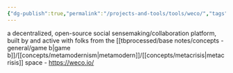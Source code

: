 ```yaml
---
{"dg-publish":true,"permalink":"/projects-and-tools/tools/weco/","tags":["tool","sensemaking","socialsensemaking","socialoperatingsystems","project","open-source","tier1"],"created":"2023-11-22T16:59:26.104-03:00","updated":"2024-07-23T02:19:27.096-03:00"}
---
```


a decentralized, open-source social sensemaking/collaboration platform, built by and active with folks from the [[tbprocessed/base notes/concepts - general/game b\|game b]]/[[concepts/metamodernism\|metamodern]]/[[concepts/metacrisis\|metacrisis]] space - https://weco.io/